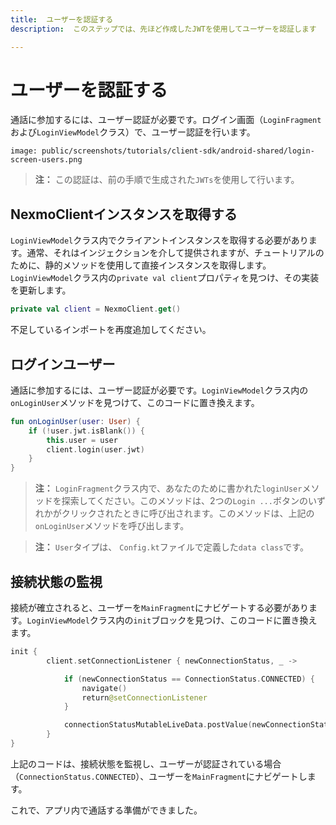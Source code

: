 ```yaml
---
title:  ユーザーを認証する
description:  このステップでは、先ほど作成したJWTを使用してユーザーを認証します

---
```


ユーザーを認証する
=========

通話に参加するには、ユーザー認証が必要です。ログイン画面（`LoginFragment`および`LoginViewModel`クラス）で、ユーザー認証を行います。

```screenshot
image: public/screenshots/tutorials/client-sdk/android-shared/login-screen-users.png
```

> **注：** この認証は、前の手順で生成された`JWTs`を使用して行います。

NexmoClientインスタンスを取得する
----------------------

`LoginViewModel`クラス内でクライアントインスタンスを取得する必要があります。通常、それはインジェクションを介して提供されますが、チュートリアルのために、静的メソッドを使用して直接インスタンスを取得します。`LoginViewModel`クラス内の`private val client`プロパティを見つけ、その実装を更新します。

```kotlin
private val client = NexmoClient.get()
```

不足しているインポートを再度追加してください。

ログインユーザー
--------

通話に参加するには、ユーザー認証が必要です。`LoginViewModel`クラス内の`onLoginUser`メソッドを見つけて、このコードに置き換えます。

```kotlin
fun onLoginUser(user: User) {
    if (!user.jwt.isBlank()) {
        this.user = user
        client.login(user.jwt)
    }
}
```

> **注：** `LoginFragment`クラス内で、あなたのために書かれた`loginUser`メソッドを探索してください。このメソッドは、2つの`Login ...`ボタンのいずれかがクリックされたときに呼び出されます。このメソッドは、上記の`onLoginUser`メソッドを呼び出します。

> **注：** `User`タイプは、 `Config.kt`ファイルで定義した`data class`です。

接続状態の監視
-------

接続が確立されると、ユーザーを`MainFragment`にナビゲートする必要があります。`LoginViewModel`クラス内の`init`ブロックを見つけ、このコードに置き換えます。

```kotlin
init {
        client.setConnectionListener { newConnectionStatus, _ ->

            if (newConnectionStatus == ConnectionStatus.CONNECTED) {
                navigate()
                return@setConnectionListener
            }

            connectionStatusMutableLiveData.postValue(newConnectionStatus)
        }
}
```

上記のコードは、接続状態を監視し、ユーザーが認証されている場合（`ConnectionStatus.CONNECTED`）、ユーザーを`MainFragment`にナビゲートします。

これで、アプリ内で通話する準備ができました。

